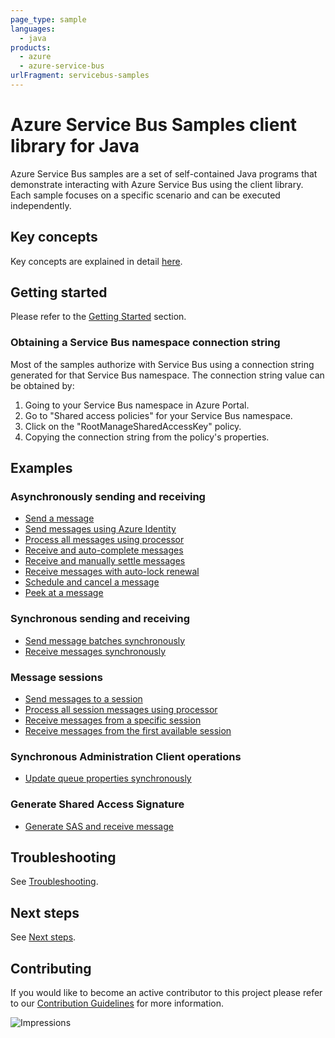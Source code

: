 ```yaml
---
page_type: sample
languages:
  - java
products:
  - azure
  - azure-service-bus
urlFragment: servicebus-samples
---
```


# Azure Service Bus Samples client library for Java
Azure Service Bus samples are a set of self-contained Java programs that demonstrate interacting with Azure Service Bus
using the client library. Each sample focuses on a specific scenario and can be executed independently.

## Key concepts
Key concepts are explained in detail [here][sdk_readme_key_concepts].

## Getting started
Please refer to the [Getting Started][sdk_readme_getting_started] section.

### Obtaining a Service Bus namespace connection string

Most of the samples authorize with Service Bus using a connection string generated for that Service Bus namespace. The
connection string value can be obtained by:

1. Going to your Service Bus namespace in Azure Portal.
1. Go to "Shared access policies" for your Service Bus namespace.
1. Click on the "RootManageSharedAccessKey" policy.
1. Copying the connection string from the policy's properties.

## Examples

### Asynchronously sending and receiving

- [Send a message][SendMessageAsyncSample]
- [Send messages using Azure Identity][SendMessageWithAzureIdentityAsyncSample]
- [Process all messages using processor][ServiceBusProcessorSample]
- [Receive and auto-complete messages][ReceiveMessageAsyncSample]
- [Receive and manually settle messages][ReceiveMessageAndSettleAsyncSample]
- [Receive messages with auto-lock renewal][ReceiveMessageAutoLockRenewal]
- [Schedule and cancel a message][SendScheduledMessageAndCancelAsyncSample]
- [Peek at a message][PeekMessageAsyncSample]

### Synchronous sending and receiving
- [Send message batches synchronously][SendMessageBatchSyncSample]
- [Receive messages synchronously][ReceiveMessageSample]

### Message sessions
- [Send messages to a session][SendSessionMessageSample]
- [Process all session messages using processor][ServiceBusSessionProcessorSample]
- [Receive messages from a specific session][ReceiveNamedSessionAsyncSample]
- [Receive messages from the first available session][ReceiveSingleSessionAsyncSample]

### Synchronous Administration Client operations
- [Update queue properties synchronously][AdministrationClientUpdateQueueSample]

### Generate Shared Access Signature
- [Generate SAS and receive message][ReceiveMessageAsyncUsingSasSample]

## Troubleshooting
See [Troubleshooting][sdk_readme_troubleshooting].

## Next steps
See [Next steps][sdk_readme_next_steps].

## Contributing

If you would like to become an active contributor to this project please refer to our [Contribution
Guidelines](https://github.com/Azure/azure-sdk-for-java/blob/master/CONTRIBUTING.md) for more information.

<!-- LINKS -->
[sdk_readme_key_concepts]: https://github.com/Azure/azure-sdk-for-java/blob/master/sdk/servicebus/azure-messaging-servicebus/README.md#key-concepts
[sdk_readme_getting_started]: https://github.com/Azure/azure-sdk-for-java/blob/master/sdk/servicebus/azure-messaging-servicebus/README.md#getting-started
[sdk_readme_troubleshooting]: https://github.com/Azure/azure-sdk-for-java/blob/master/sdk/servicebus/azure-messaging-servicebus/README.md#troubleshooting
[sdk_readme_next_steps]: https://github.com/Azure/azure-sdk-for-java/blob/master/sdk/servicebus/azure-messaging-servicebus/README.md#next-steps

[PeekMessageAsyncSample]: https://github.com/Azure/azure-sdk-for-java/blob/master/sdk/servicebus/azure-messaging-servicebus/src/samples/java/com/azure/messaging/servicebus/PeekMessageAsyncSample.java
[ReceiveMessageAndSettleAsyncSample]: https://github.com/Azure/azure-sdk-for-java/blob/master/sdk/servicebus/azure-messaging-servicebus/src/samples/java/com/azure/messaging/servicebus/ReceiveMessageAndSettleAsyncSample.java
[ReceiveMessageAsyncSample]: https://github.com/Azure/azure-sdk-for-java/blob/master/sdk/servicebus/azure-messaging-servicebus/src/samples/java/com/azure/messaging/servicebus/ReceiveMessageAsyncSample.java
[ReceiveMessageAutoLockRenewal]: https://github.com/Azure/azure-sdk-for-java/blob/master/sdk/servicebus/azure-messaging-servicebus/src/samples/java/com/azure/messaging/servicebus/ReceiveMessageAutoLockRenewal.java
[ReceiveMessageSample]: https://github.com/Azure/azure-sdk-for-java/blob/master/sdk/servicebus/azure-messaging-servicebus/src/samples/java/com/azure/messaging/servicebus/ReceiveMessageSample.java
[ReceiveNamedSessionAsyncSample]: https://github.com/Azure/azure-sdk-for-java/blob/master/sdk/servicebus/azure-messaging-servicebus/src/samples/java/com/azure/messaging/servicebus/ReceiveNamedSessionAsyncSample.java
[ReceiveNamedSessionSample]: https://github.com/Azure/azure-sdk-for-java/blob/master/sdk/servicebus/azure-messaging-servicebus/src/samples/java/com/azure/messaging/servicebus/ReceiveNamedSessionSample.java
[ReceiveSingleSessionAsyncSample]: https://github.com/Azure/azure-sdk-for-java/blob/master/sdk/servicebus/azure-messaging-servicebus/src/samples/java/com/azure/messaging/servicebus/ReceiveSingleSessionAsyncSample.java
[SendSessionMessageSample]: https://github.com/Azure/azure-sdk-for-java/blob/master/sdk/servicebus/azure-messaging-servicebus/src/samples/java/com/azure/messaging/servicebus/SendSessionMessageAsyncSample.java
[SendMessageAsyncSample]: https://github.com/Azure/azure-sdk-for-java/blob/master/sdk/servicebus/azure-messaging-servicebus/src/samples/java/com/azure/messaging/servicebus/SendMessageAsyncSample.java
[SendMessageBatchSyncSample]: https://github.com/Azure/azure-sdk-for-java/blob/master/sdk/servicebus/azure-messaging-servicebus/src/samples/java/com/azure/messaging/servicebus/SendMessageBatchSample.java
[SendMessageWithAzureIdentityAsyncSample]: https://github.com/Azure/azure-sdk-for-java/blob/master/sdk/servicebus/azure-messaging-servicebus/src/samples/java/com/azure/messaging/servicebus/SendMessageWithAzureIdentityAsyncSample.java
[SendScheduledMessageAndCancelAsyncSample]: https://github.com/Azure/azure-sdk-for-java/blob/master/sdk/servicebus/azure-messaging-servicebus/src/samples/java/com/azure/messaging/servicebus/SendScheduledMessageAndCancelAsyncSample.java
[ServiceBusProcessorSample]: https://github.com/Azure/azure-sdk-for-java/blob/master/sdk/servicebus/azure-messaging-servicebus/src/samples/java/com/azure/messaging/servicebus/ServiceBusProcessorSample.java
[ServiceBusSessionProcessorSample]: https://github.com/Azure/azure-sdk-for-java/blob/master/sdk/servicebus/azure-messaging-servicebus/src/samples/java/com/azure/messaging/servicebus/ServiceBusSessionProcessorSample.java
[AdministrationClientUpdateQueueSample]: https://github.com/Azure/azure-sdk-for-java/blob/master/sdk/servicebus/azure-messaging-servicebus/src/samples/java/com/azure/messaging/servicebus/AdministrationClientUpdateQueueSample.java
[ReceiveMessageAsyncUsingSasSample]: java/com/azure/messaging/servicebus/ReceiveMessageUsingSasSample.java

![Impressions](https://azure-sdk-impressions.azurewebsites.net/api/impressions/azure-sdk-for-java%2Fsdk%2Fservicebus%2Fazure-messaging-servicebus%2Fsrc%2Fsamples%2FREADME.png)
